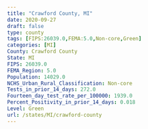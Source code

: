 ```yaml
---
title: "Crawford County, MI"
date: 2020-09-27
draft: false
type: county
tags: [FIPS:26039.0,FEMA:5.0,Non-core,Green]
categories: [MI]
County: Crawford County
State: MI
FIPS: 26039.0
FEMA_Region: 5.0
Population: 14029.0
NCHS_Urban_Rural_Classification: Non-core
Tests_in_prior_14_days: 272.0
Fourteen_day_test_rate_per_100000: 1939.0
Percent_Positivity_in_prior_14_days: 0.018
Level: Green
url: /states/MI/crawford-county
---
```




